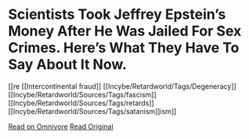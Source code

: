 
# Scientists Took Jeffrey Epstein’s Money After He Was Jailed For Sex Crimes. Here’s What They Have To Say About It Now.
[[re
[[Intercontinental fraud]] [[Incybe/Retardworld/Tags/Degeneracy]] [[Incybe/Retardworld/Sources/Tags/fascism]] [[Incybe/Retardworld/Sources/Tags/retards]] [[Incybe/Retardworld/Sources/Tags/satanism]]ism]] 

[Read on Omnivore](https://omnivore.app/me/scientists-took-jeffrey-epstein-s-money-after-he-was-jailed-for--18e77676261)
[Read Original](https://www.buzzfeednews.com/article/peteraldhous/jeffrey-epstein-science-donations-apologies-statements)
